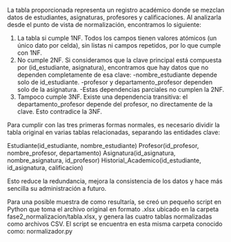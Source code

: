 La tabla proporcionada representa un registro académico donde se mezclan datos de estudiantes, asignaturas, profesores y calificaciones. Al analizarla desde el punto de vista de normalización, encontramos lo siguiente:


1. La tabla si cumple 1NF. Todos los campos tienen valores atómicos (un único dato por celda), sin listas ni campos repetidos, por lo que cumple con 1NF.
2. No cumple 2NF. Si consideramos que la clave principal está compuesta por (id_estudiante, asignatura), encontramos que hay datos que no dependen completamente de esa clave:
   -nombre_estudiante depende solo de id_estudiante.
   -profesor y departamento_profesor dependen solo de la asignatura.
   -Estas dependencias parciales no cumplen la 2NF.
3. Tampoco cumple 3NF. Existe una dependencia transitiva: el departamento_profesor depende del profesor, no directamente de la clave. Esto contradice la 3NF.


Para cumplir con las tres primeras formas normales, es necesario dividir la tabla original en varias tablas relacionadas, separando las entidades clave:

Estudiante(id_estudiante, nombre_estudiante)
Profesor(id_profesor, nombre_profesor, departamento)
Asignatura(id_asignatura, nombre_asignatura, id_profesor)
Historial_Academico(id_estudiante, id_asignatura, calificacion)

Esto reduce la redundancia, mejora la consistencia de los datos y hace más sencilla su administración a futuro.

Para una posible muestra de como resultaría, se creó un pequeño script en Python que toma el archivo original en formato .xlsx ubicado en la carpeta fase2_normalizacion/tabla.xlsx, y genera las cuatro tablas normalizadas como archivos CSV. El script se encuentra en esta misma carpeta conocido como: normalizador.py
